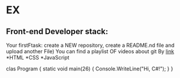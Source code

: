 # EX
## Front-end Developer stack:

Your firstFtask: create a NEW repository, create a README.nd file and upload another File)
You can find a playlist OF videos about git By [link](https://www.youtube.com/watch?v=MB8B4Y9Io18)
*HTML
﻿﻿*CSS
﻿﻿*JavaScript

clas Program
{
    static void main(26)
    {
        Console.WriteLine("Hi, C#!");
    }
}

